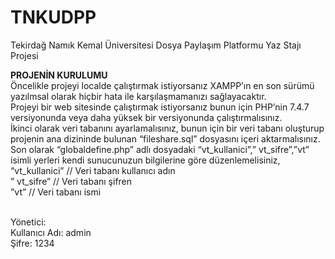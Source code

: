 # TNKUDPP
Tekirdağ Namık Kemal Üniversitesi Dosya Paylaşım Platformu Yaz Stajı Projesi

<b>PROJENİN KURULUMU<br></b>
Öncelikle projeyi localde çalıştırmak istiyorsanız XAMPP’ın en son sürümü yazılmsal olarak hiçbir hata ile karşılaşmamanızı sağlayacaktır.<br>
Projeyi bir web sitesinde çalıştırmak istiyorsanız bunun için PHP’nin 7.4.7 versiyonunda veya daha yüksek bir versiyonunda çalıştırmalısınız.<br>
İkinci olarak veri tabanını ayarlamalısınız, bunun için bir veri tabanı oluşturup projenin ana dizininde bulunan “fileshare.sql” dosyasını içeri aktarmalısınız.<br>
Son olarak “globaldefine.php” adlı dosyadaki “vt_kullanici”,” vt_sifre”,”vt” isimli yerleri kendi sunucunuzun bilgilerine göre düzenlemelisiniz,<br>
“vt_kullanici” // Veri tabanı kullanıcı adın<br>
” vt_sifre” // Veri tabanı şifren<br>
”vt” // Veri tabanı ismi<br><br>

Yönetici:<br>
Kullanıcı Adı: admin<br>
Şifre: 1234<br>
